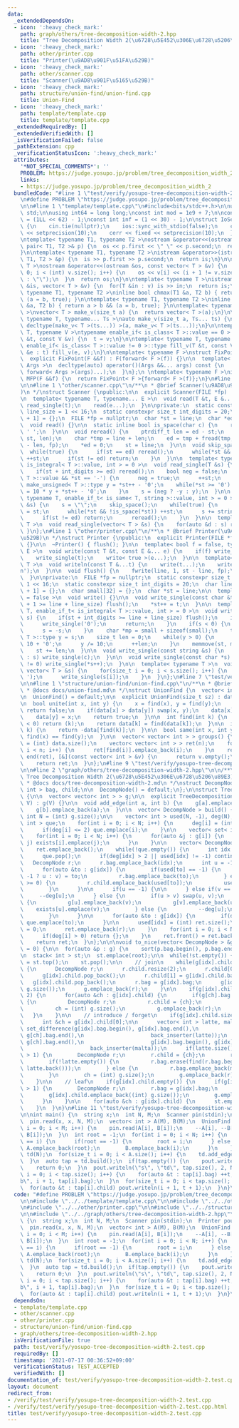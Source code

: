 ```yaml
---
data:
  _extendedDependsOn:
  - icon: ':heavy_check_mark:'
    path: graph/others/tree-decomposition-width-2.hpp
    title: "Tree Decomposition Width 2(\u6728\u5E452\u306E\u6728\u5206\u89E3)"
  - icon: ':heavy_check_mark:'
    path: other/printer.cpp
    title: "Printer(\u9AD8\u901F\u51FA\u529B)"
  - icon: ':heavy_check_mark:'
    path: other/scanner.cpp
    title: "Scanner(\u9AD8\u901F\u5165\u529B)"
  - icon: ':heavy_check_mark:'
    path: structure/union-find/union-find.cpp
    title: Union-Find
  - icon: ':heavy_check_mark:'
    path: template/template.cpp
    title: template/template.cpp
  _extendedRequiredBy: []
  _extendedVerifiedWith: []
  _isVerificationFailed: false
  _pathExtension: cpp
  _verificationStatusIcon: ':heavy_check_mark:'
  attributes:
    '*NOT_SPECIAL_COMMENTS*': ''
    PROBLEM: https://judge.yosupo.jp/problem/tree_decomposition_width_2
    links:
    - https://judge.yosupo.jp/problem/tree_decomposition_width_2
  bundledCode: "#line 1 \"test/verify/yosupo-tree-decomposition-width-2.test.cpp\"\
    \n#define PROBLEM \"https://judge.yosupo.jp/problem/tree_decomposition_width_2\"\
    \n\n#line 1 \"template/template.cpp\"\n#include<bits/stdc++.h>\n\nusing namespace\
    \ std;\n\nusing int64 = long long;\nconst int mod = 1e9 + 7;\n\nconst int64 infll\
    \ = (1LL << 62) - 1;\nconst int inf = (1 << 30) - 1;\n\nstruct IoSetup {\n  IoSetup()\
    \ {\n    cin.tie(nullptr);\n    ios::sync_with_stdio(false);\n    cout << fixed\
    \ << setprecision(10);\n    cerr << fixed << setprecision(10);\n  }\n} iosetup;\n\
    \ntemplate< typename T1, typename T2 >\nostream &operator<<(ostream &os, const\
    \ pair< T1, T2 >& p) {\n  os << p.first << \" \" << p.second;\n  return os;\n\
    }\n\ntemplate< typename T1, typename T2 >\nistream &operator>>(istream &is, pair<\
    \ T1, T2 > &p) {\n  is >> p.first >> p.second;\n  return is;\n}\n\ntemplate< typename\
    \ T >\nostream &operator<<(ostream &os, const vector< T > &v) {\n  for(int i =\
    \ 0; i < (int) v.size(); i++) {\n    os << v[i] << (i + 1 != v.size() ? \" \"\
    \ : \"\");\n  }\n  return os;\n}\n\ntemplate< typename T >\nistream &operator>>(istream\
    \ &is, vector< T > &v) {\n  for(T &in : v) is >> in;\n  return is;\n}\n\ntemplate<\
    \ typename T1, typename T2 >\ninline bool chmax(T1 &a, T2 b) { return a < b &&\
    \ (a = b, true); }\n\ntemplate< typename T1, typename T2 >\ninline bool chmin(T1\
    \ &a, T2 b) { return a > b && (a = b, true); }\n\ntemplate< typename T = int64\
    \ >\nvector< T > make_v(size_t a) {\n  return vector< T >(a);\n}\n\ntemplate<\
    \ typename T, typename... Ts >\nauto make_v(size_t a, Ts... ts) {\n  return vector<\
    \ decltype(make_v< T >(ts...)) >(a, make_v< T >(ts...));\n}\n\ntemplate< typename\
    \ T, typename V >\ntypename enable_if< is_class< T >::value == 0 >::type fill_v(T\
    \ &t, const V &v) {\n  t = v;\n}\n\ntemplate< typename T, typename V >\ntypename\
    \ enable_if< is_class< T >::value != 0 >::type fill_v(T &t, const V &v) {\n  for(auto\
    \ &e : t) fill_v(e, v);\n}\n\ntemplate< typename F >\nstruct FixPoint : F {\n\
    \  explicit FixPoint(F &&f) : F(forward< F >(f)) {}\n\n  template< typename...\
    \ Args >\n  decltype(auto) operator()(Args &&... args) const {\n    return F::operator()(*this,\
    \ forward< Args >(args)...);\n  }\n};\n \ntemplate< typename F >\ninline decltype(auto)\
    \ MFP(F &&f) {\n  return FixPoint< F >{forward< F >(f)};\n}\n#line 4 \"test/verify/yosupo-tree-decomposition-width-2.test.cpp\"\
    \n\n#line 1 \"other/scanner.cpp\"\n/**\n * @brief Scanner(\u9AD8\u901F\u5165\u529B\
    )\n */\nstruct Scanner {\npublic:\n\n  explicit Scanner(FILE *fp) : fp(fp) {}\n\
    \n  template< typename T, typename... E >\n  void read(T &t, E &... e) {\n   \
    \ read_single(t);\n    read(e...);\n  }\n\nprivate:\n  static constexpr size_t\
    \ line_size = 1 << 16;\n  static constexpr size_t int_digits = 20;\n  char line[line_size\
    \ + 1] = {};\n  FILE *fp = nullptr;\n  char *st = line;\n  char *ed = line;\n\n\
    \  void read() {}\n\n  static inline bool is_space(char c) {\n    return c <=\
    \ ' ';\n  }\n\n  void reread() {\n    ptrdiff_t len = ed - st;\n    memmove(line,\
    \ st, len);\n    char *tmp = line + len;\n    ed = tmp + fread(tmp, 1, line_size\
    \ - len, fp);\n    *ed = 0;\n    st = line;\n  }\n\n  void skip_space() {\n  \
    \  while(true) {\n      if(st == ed) reread();\n      while(*st && is_space(*st))\
    \ ++st;\n      if(st != ed) return;\n    }\n  }\n\n  template< typename T, enable_if_t<\
    \ is_integral< T >::value, int > = 0 >\n  void read_single(T &s) {\n    skip_space();\n\
    \    if(st + int_digits >= ed) reread();\n    bool neg = false;\n    if(is_signed<\
    \ T >::value && *st == '-') {\n      neg = true;\n      ++st;\n    }\n    typename\
    \ make_unsigned< T >::type y = *st++ - '0';\n    while(*st >= '0') {\n      y\
    \ = 10 * y + *st++ - '0';\n    }\n    s = (neg ? -y : y);\n  }\n\n  template<\
    \ typename T, enable_if_t< is_same< T, string >::value, int > = 0 >\n  void read_single(T\
    \ &s) {\n    s = \"\";\n    skip_space();\n    while(true) {\n      char *base\
    \ = st;\n      while(*st && !is_space(*st)) ++st;\n      s += string(base, st);\n\
    \      if(st != ed) return;\n      reread();\n    }\n  }\n\n  template< typename\
    \ T >\n  void read_single(vector< T > &s) {\n    for(auto &d : s) read(d);\n \
    \ }\n};\n#line 1 \"other/printer.cpp\"\n/**\n * @brief Printer(\u9AD8\u901F\u51FA\
    \u529B)\n */\nstruct Printer {\npublic:\n  explicit Printer(FILE *fp) : fp(fp)\
    \ {}\n\n  ~Printer() { flush(); }\n\n  template< bool f = false, typename T, typename...\
    \ E >\n  void write(const T &t, const E &... e) {\n    if(f) write_single(' ');\n\
    \    write_single(t);\n    write< true >(e...);\n  }\n\n  template< typename...\
    \ T >\n  void writeln(const T &...t) {\n    write(t...);\n    write_single('\\\
    n');\n  }\n\n  void flush() {\n    fwrite(line, 1, st - line, fp);\n    st = line;\n\
    \  }\n\nprivate:\n  FILE *fp = nullptr;\n  static constexpr size_t line_size =\
    \ 1 << 16;\n  static constexpr size_t int_digits = 20;\n  char line[line_size\
    \ + 1] = {};\n  char small[32] = {};\n  char *st = line;\n\n  template< bool f\
    \ = false >\n  void write() {}\n\n  void write_single(const char &t) {\n    if(st\
    \ + 1 >= line + line_size) flush();\n    *st++ = t;\n  }\n\n  template< typename\
    \ T, enable_if_t< is_integral< T >::value, int > = 0 >\n  void write_single(T\
    \ s) {\n    if(st + int_digits >= line + line_size) flush();\n    if(s == 0) {\n\
    \      write_single('0');\n      return;\n    }\n    if(s < 0) {\n      write_single('-');\n\
    \      s = -s;\n    }\n    char *mp = small + sizeof(small);\n    typename make_unsigned<\
    \ T >::type y = s;\n    size_t len = 0;\n    while(y > 0) {\n      *--mp = y %\
    \ 10 + '0';\n      y /= 10;\n      ++len;\n    }\n    memmove(st, mp, len);\n\
    \    st += len;\n  }\n\n  void write_single(const string &s) {\n    for(auto &c\
    \ : s) write_single(c);\n  }\n\n  void write_single(const char *s) {\n    while(*s\
    \ != 0) write_single(*s++);\n  }\n\n  template< typename T >\n  void write_single(const\
    \ vector< T > &s) {\n    for(size_t i = 0; i < s.size(); i++) {\n      if(i) write_single('\
    \ ');\n      write_single(s[i]);\n    }\n  }\n};\n#line 7 \"test/verify/yosupo-tree-decomposition-width-2.test.cpp\"\
    \n\n#line 1 \"structure/union-find/union-find.cpp\"\n/**\n * @brief Union-Find\n\
    \ * @docs docs/union-find.md\n */\nstruct UnionFind {\n  vector< int > data;\n\
    \n  UnionFind() = default;\n\n  explicit UnionFind(size_t sz) : data(sz, -1) {}\n\
    \n  bool unite(int x, int y) {\n    x = find(x), y = find(y);\n    if(x == y)\
    \ return false;\n    if(data[x] > data[y]) swap(x, y);\n    data[x] += data[y];\n\
    \    data[y] = x;\n    return true;\n  }\n\n  int find(int k) {\n    if(data[k]\
    \ < 0) return (k);\n    return data[k] = find(data[k]);\n  }\n\n  int size(int\
    \ k) {\n    return -data[find(k)];\n  }\n\n  bool same(int x, int y) {\n    return\
    \ find(x) == find(y);\n  }\n\n  vector< vector< int > > groups() {\n    int n\
    \ = (int) data.size();\n    vector< vector< int > > ret(n);\n    for(int i = 0;\
    \ i < n; i++) {\n      ret[find(i)].emplace_back(i);\n    }\n    ret.erase(remove_if(begin(ret),\
    \ end(ret), [&](const vector< int > &v) {\n      return v.empty();\n    }));\n\
    \    return ret;\n  }\n};\n#line 9 \"test/verify/yosupo-tree-decomposition-width-2.test.cpp\"\
    \n\n#line 2 \"graph/others/tree-decomposition-width-2.hpp\"\n\n/**\n * @brief\
    \ Tree Decomposition Width 2(\u6728\u5E452\u306E\u6728\u5206\u89E3)\n * @see https://ei1333.hateblo.jp/entry/2020/02/12/150319\n\
    \ * @docs docs/tree-decomposition-width-2.md\n */\nstruct DecompNode {\n  vector<\
    \ int > bag, child;\n\n  DecompNode() = default;\n};\n\nstruct TreeDecompositionWidth2\
    \ {\n\n  vector< vector< int > > g;\n\n  explicit TreeDecompositionWidth2(int\
    \ V) : g(V) {}\n\n  void add_edge(int a, int b) {\n    g[a].emplace_back(b);\n\
    \    g[b].emplace_back(a);\n  }\n\n  vector< DecompNode > build() {\n    const\
    \ int N = (int) g.size();\n\n    vector< int > used(N, -1), deg(N);\n    queue<\
    \ int > que;\n    for(int i = 0; i < N; i++) {\n      deg[i] = (int) g[i].size();\n\
    \      if(deg[i] <= 2) que.emplace(i);\n    }\n\n    vector< set< int > > exists(N);\n\
    \    for(int i = 0; i < N; i++) {\n      for(auto &j : g[i]) {\n        if(i <\
    \ j) exists[i].emplace(j);\n      }\n    }\n\n    vector< DecompNode > ret;\n\
    \    ret.emplace_back();\n    while(!que.empty()) {\n      int idx = que.front();\n\
    \      que.pop();\n      if(deg[idx] > 2 || used[idx] != -1) continue;\n\n   \
    \   DecompNode r;\n      r.bag.emplace_back(idx);\n      int u = -1, v = -1;\n\
    \      for(auto &to : g[idx]) {\n        if(used[to] == -1) {\n          (u ==\
    \ -1 ? u : v) = to;\n          r.bag.emplace_back(to);\n        } else if(used[to]\
    \ >= 0) {\n          r.child.emplace_back(used[to]);\n          used[to] = -2;\n\
    \        }\n      }\n\n      if(u == -1) {\n\n      } else if(v == -1) {\n   \
    \     --deg[u];\n      } else {\n        if(u > v) swap(u, v);\n        if(!exists[u].count(v))\
    \ {\n          g[u].emplace_back(v);\n          g[v].emplace_back(u);\n      \
    \    exists[u].emplace(v);\n        } else {\n          --deg[u];\n          --deg[v];\n\
    \        }\n      }\n\n      for(auto &to : g[idx]) {\n        if(deg[to] <= 2)\
    \ que.emplace(to);\n      }\n\n      used[idx] = (int) ret.size();\n      deg[idx]\
    \ = 0;\n      ret.emplace_back(r);\n    }\n    for(int i = 0; i < N; i++) {\n\
    \      if(deg[i] > 0) return {};\n    }\n    ret.front() = ret.back();\n    ret.pop_back();\n\
    \    return ret;\n  }\n};\n\n\nvoid to_nice(vector< DecompNode > &g, int root\
    \ = 0) {\n\n  for(auto &p : g) {\n    sort(p.bag.begin(), p.bag.end());\n  }\n\
    \n  stack< int > st;\n  st.emplace(root);\n\n  while(!st.empty()) {\n    int idx\
    \ = st.top();\n    st.pop();\n\n    // join\n    while(g[idx].child.size() > 2)\
    \ {\n      DecompNode r;\n      r.child.resize(2);\n      r.child[0] = g[idx].child.back();\n\
    \      g[idx].child.pop_back();\n      r.child[1] = g[idx].child.back();\n   \
    \   g[idx].child.pop_back();\n      r.bag = g[idx].bag;\n      g[idx].child.emplace_back((int)\
    \ g.size());\n      g.emplace_back(r);\n    }\n\n    if(g[idx].child.size() ==\
    \ 2) {\n      for(auto &ch : g[idx].child) {\n        if(g[ch].bag != g[idx].bag)\
    \ {\n          DecompNode r;\n          r.child = {ch};\n          r.bag = g[idx].bag;\n\
    \          ch = (int) g.size();\n          g.emplace_back(r);\n        }\n   \
    \   }\n    }\n\n    // introduce / forget\n    if(g[idx].child.size() == 1) {\n\
    \      int &ch = g[idx].child[0];\n\n      vector< int > latte, malta;\n     \
    \ set_difference(g[idx].bag.begin(), g[idx].bag.end(),\n                     g[ch].bag.begin(),\
    \ g[ch].bag.end(),\n                     back_inserter(latte));\n      set_difference(g[ch].bag.begin(),\
    \ g[ch].bag.end(),\n                     g[idx].bag.begin(), g[idx].bag.end(),\n\
    \                     back_inserter(malta));\n      if(latte.size() + malta.size()\
    \ > 1) {\n        DecompNode r;\n        r.child = {ch};\n        r.bag = g[idx].bag;\n\
    \        if(!latte.empty()) {\n          r.bag.erase(find(r.bag.begin(), r.bag.end(),\
    \ latte.back()));\n        } else {\n          r.bag.emplace_back(malta.back());\n\
    \        }\n        ch = (int) g.size();\n        g.emplace_back(r);\n      }\n\
    \    }\n\n    // leaf\n    if(g[idx].child.empty()) {\n      if(g[idx].bag.size()\
    \ > 1) {\n        DecompNode r;\n        r.bag = g[idx].bag;\n        r.bag.pop_back();\n\
    \        g[idx].child.emplace_back((int) g.size());\n        g.emplace_back(r);\n\
    \      }\n    }\n\n    for(auto &ch : g[idx].child) {\n      st.emplace(ch);\n\
    \    }\n  }\n}\n#line 11 \"test/verify/yosupo-tree-decomposition-width-2.test.cpp\"\
    \n\nint main() {\n  string x;\n  int N, M;\n  Scanner pin(stdin);\n  Printer pout(stdout);\n\
    \  pin.read(x, x, N, M);\n  vector< int > A(M), B(M);\n  UnionFind uf(N);\n  for(int\
    \ i = 0; i < M; i++) {\n    pin.read(A[i], B[i]);\n    --A[i], --B[i];\n    uf.unite(A[i],\
    \ B[i]);\n  }\n  int root = -1;\n  for(int i = 0; i < N; i++) {\n    if(uf.find(i)\
    \ == i) {\n      if(root == -1) {\n        root = i;\n      } else {\n       \
    \ A.emplace_back(root);\n        B.emplace_back(i);\n      }\n    }\n  }\n  TreeDecompositionWidth2\
    \ td(N);\n  for(size_t i = 0; i < A.size(); i++) {\n    td.add_edge(A[i], B[i]);\n\
    \  }\n  auto tap = td.build();\n  if(tap.empty()) {\n    pout.writeln(\"-1\");\n\
    \    return 0;\n  }\n  pout.writeln(\"s\", \"td\", tap.size(), 2, N);\n  for(size_t\
    \ i = 0; i < tap.size(); i++) {\n    for(auto &t : tap[i].bag) ++t;\n    pout.writeln(\"\
    b\", i + 1, tap[i].bag);\n  }\n  for(size_t i = 0; i < tap.size(); i++) {\n  \
    \  for(auto &t : tap[i].child) pout.writeln(i + 1, t + 1);\n  }\n}\n"
  code: "#define PROBLEM \"https://judge.yosupo.jp/problem/tree_decomposition_width_2\"\
    \n\n#include \"../../template/template.cpp\"\n\n#include \"../../other/scanner.cpp\"\
    \n#include \"../../other/printer.cpp\"\n\n#include \"../../structure/union-find/union-find.cpp\"\
    \n\n#include \"../../graph/others/tree-decomposition-width-2.hpp\"\n\nint main()\
    \ {\n  string x;\n  int N, M;\n  Scanner pin(stdin);\n  Printer pout(stdout);\n\
    \  pin.read(x, x, N, M);\n  vector< int > A(M), B(M);\n  UnionFind uf(N);\n  for(int\
    \ i = 0; i < M; i++) {\n    pin.read(A[i], B[i]);\n    --A[i], --B[i];\n    uf.unite(A[i],\
    \ B[i]);\n  }\n  int root = -1;\n  for(int i = 0; i < N; i++) {\n    if(uf.find(i)\
    \ == i) {\n      if(root == -1) {\n        root = i;\n      } else {\n       \
    \ A.emplace_back(root);\n        B.emplace_back(i);\n      }\n    }\n  }\n  TreeDecompositionWidth2\
    \ td(N);\n  for(size_t i = 0; i < A.size(); i++) {\n    td.add_edge(A[i], B[i]);\n\
    \  }\n  auto tap = td.build();\n  if(tap.empty()) {\n    pout.writeln(\"-1\");\n\
    \    return 0;\n  }\n  pout.writeln(\"s\", \"td\", tap.size(), 2, N);\n  for(size_t\
    \ i = 0; i < tap.size(); i++) {\n    for(auto &t : tap[i].bag) ++t;\n    pout.writeln(\"\
    b\", i + 1, tap[i].bag);\n  }\n  for(size_t i = 0; i < tap.size(); i++) {\n  \
    \  for(auto &t : tap[i].child) pout.writeln(i + 1, t + 1);\n  }\n}\n"
  dependsOn:
  - template/template.cpp
  - other/scanner.cpp
  - other/printer.cpp
  - structure/union-find/union-find.cpp
  - graph/others/tree-decomposition-width-2.hpp
  isVerificationFile: true
  path: test/verify/yosupo-tree-decomposition-width-2.test.cpp
  requiredBy: []
  timestamp: '2021-07-17 00:36:52+09:00'
  verificationStatus: TEST_ACCEPTED
  verifiedWith: []
documentation_of: test/verify/yosupo-tree-decomposition-width-2.test.cpp
layout: document
redirect_from:
- /verify/test/verify/yosupo-tree-decomposition-width-2.test.cpp
- /verify/test/verify/yosupo-tree-decomposition-width-2.test.cpp.html
title: test/verify/yosupo-tree-decomposition-width-2.test.cpp
---
```

